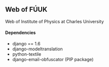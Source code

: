 ## Web of FÚUK ##

Web of Institute of Physics at Charles University

#### Dependencies ####
  * django == 1.6
  * django-modeltranslation
  * python-textile
  * django-email-obfuscator (PIP package)
